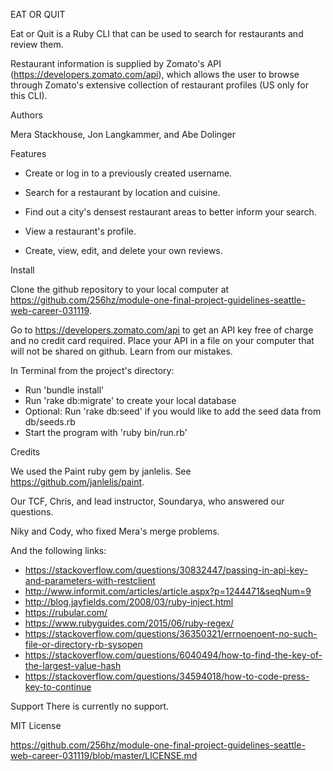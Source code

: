 

EAT OR QUIT

Eat or Quit is a Ruby CLI that can be used to search for restaurants and review them.

Restaurant information is supplied by Zomato's API (https://developers.zomato.com/api), which allows the user to browse through Zomato's extensive collection of restaurant profiles (US only for this CLI).

Authors

Mera Stackhouse, Jon Langkammer, and Abe Dolinger

Features

- Create or log in to a previously created username.

- Search for a restaurant by location and cuisine.

- Find out a city's densest restaurant areas to better inform your search.

- View a restaurant's profile.

- Create, view, edit, and delete your own reviews.

Install

Clone the github repository to your local computer at https://github.com/256hz/module-one-final-project-guidelines-seattle-web-career-031119.

Go to https://developers.zomato.com/api to get an API key free of charge and no credit card required. Place your API in a file on your computer that will not be shared on github. Learn from our mistakes.

In Terminal from the project's directory:
- Run 'bundle install'
- Run 'rake db:migrate' to create your local database
- Optional: Run 'rake db:seed' if you would like to add the seed data from db/seeds.rb
- Start the program with 'ruby bin/run.rb'

Credits

We used the Paint ruby gem by janlelis. See https://github.com/janlelis/paint.

Our TCF, Chris, and lead instructor, Soundarya, who answered our questions.

Niky and Cody, who fixed Mera's merge problems.

And the following links:

- https://stackoverflow.com/questions/30832447/passing-in-api-key-and-parameters-with-restclient
- http://www.informit.com/articles/article.aspx?p=1244471&seqNum=9
- http://blog.jayfields.com/2008/03/ruby-inject.html
- https://rubular.com/
- https://www.rubyguides.com/2015/06/ruby-regex/
- https://stackoverflow.com/questions/36350321/errnoenoent-no-such-file-or-directory-rb-sysopen
- https://stackoverflow.com/questions/6040494/how-to-find-the-key-of-the-largest-value-hash
- https://stackoverflow.com/questions/34594018/how-to-code-press-key-to-continue

Support
There is currently no support.

MIT License

https://github.com/256hz/module-one-final-project-guidelines-seattle-web-career-031119/blob/master/LICENSE.md
